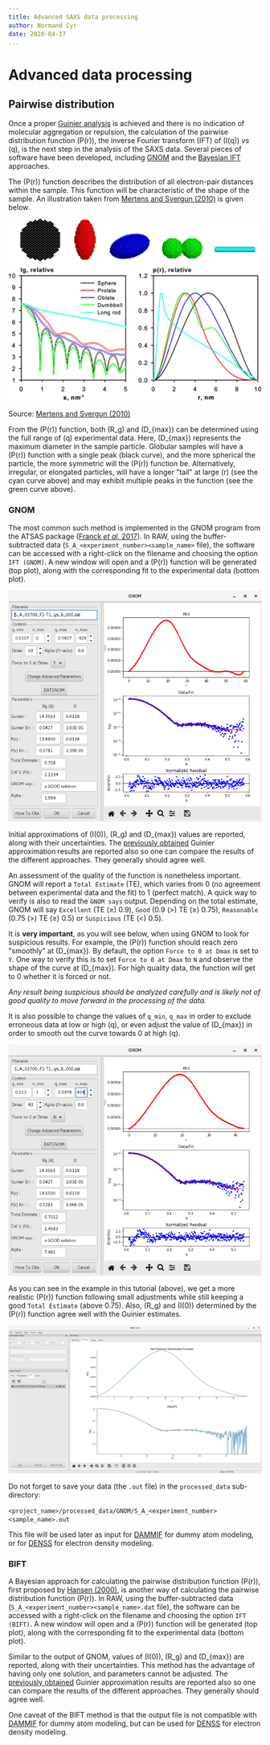 ```yaml
---
title: Advanced SAXS data processing
author: Normand Cyr
date: 2020-04-17
...
```


# Advanced data processing

## Pairwise distribution

Once a proper [Guinier analysis](/basic_data_processing/#guinier-analysis) is achieved and there is no indication of molecular aggregation or repulsion, the calculation of the pairwise distribution function \(P(r)\), the inverse Fourier transform (IFT) of \(I(q)\) *vs* \(q\), is the next step in the analysis of the SAXS data.  Several pieces of software have been developed, including [GNOM](./#gnom) and the [Bayesian IFT](./#BIFT) approaches.

The \(P(r)\) function describes the distribution of all electron-pair distances within the sample. This function will be characteristic of the shape of the sample. An illustration taken from [Mertens and Svergun (2010)] is given below.

![I(q) vs q, P(r) function](img/Iq-q_shapes.jpg)

Source: [Mertens and Svergun (2010)]

From the \(P(r)\) function, both \(R_g\) and \(D_{max}\) can be determined using the full range of \(q\) experimental data. Here, \(D_{max}\) represents the maximum diameter in the sample particle. Globular samples will have a \(P(r)\) function with a single peak (black curve), and the more spherical the particle, the more symmetric will the \(P(r)\) function be. Alternatively, irregular, or elongated particles, will have a longer "tail" at large \(r\) (see the cyan curve above) and may exhibit multiple peaks in the function (see the green curve above).


### GNOM

The most common such method is implemented in the GNOM program from the ATSAS package ([Franck *et al.* 2017]). In RAW, using the buffer-subtracted data (`S_A_<experiment_number><sample_name>` file), the software can be accessed with a right-click on the filename and choosing the option `IFT (GNOM)`. A new window will open and a \(P(r)\) function will be generated (top plot), along with the corresponding fit to the experimental data (bottom plot).

![](img/gnom_window.png)

Initial approximations of \(I(0)\), \(R_g\) and \(D_{max}\) values are reported, along with their uncertainties. The [previously obtained](../basic_data_processing/#guinier-analysis) Guinier approximation results are reported also so one can compare the results of the different approaches. They generally should agree well.

An assessment of the quality of the function is nonetheless important. GNOM will report a `Total Estimate` (TE), which varies from 0 (no agreement between experimental data and the fit) to 1 (perfect match). A quick way to verify is also to read the `GNOM says` output. Depending on the total estimate, GNOM will say `Excellent` (TE \(≥\) 0.9), `Good` (0.9 \(>\) TE \(≥\) 0.75), `Reasonable` (0.75 \(>\) TE \(≥\) 0.5) or `Suspicious` (TE \(<\) 0.5).

It is **very important**, as you will see below, when using GNOM to look for suspicious results. For example, the \(P(r)\) function should reach zero "smoothly" at \(D_{max}\). By default, the option `Force to 0 at Dmax` is set to `Y`. One way to verify this is to set `Force to 0 at Dmax` to `N` and observe the shape of the curve at \(D_{max}\). For high quality data, the function will get to 0 whether it is forced or not.

*Any result being suspicious should be analyzed carefully and is likely not of good quality to move forward in the processing of the data.*

It is also possible to change the values of `q_min`, `q_max` in order to exclude erroneous data at low or high \(q\), or even adjust the value of \(D_{max}\) in order to smooth out the curve towards 0 at high \(q\).

![](img/gnom_window_adj.png)

As you can see in the example in this tutorial (above), we get a more realistic \(P(r)\) function following small adjustments while still keeping a good `Total Estimate` (above 0.75). Also, \(R_g\) and \(I(0)\) determined by the \(P(r)\) function agree well with the Guinier estimates.

![](img/GNOM.png)

Do not forget to save your data (the `.out` file) in the `processed_data` sub-directory:

`<project_name>/processed_data/GNOM/S_A_<experiment_number><sample_name>.out`

This file will be used later as input for [DAMMIF](../modeling_with_dammif/) for dummy atom modeling, or for [DENSS](../modeling_with_denss/) for electron density modeling.


### BIFT

A Bayesian approach for calculating the pairwise distribution function \(P(r)\), first proposed by [Hansen (2000)], is another way of calculating the pairwise distribution function \(P(r)\). In RAW, using the buffer-subtracted data (`S_A_<experiment_number><sample_name>.dat` file), the software can be accessed with a right-click on the filename and choosing the option `IFT (BIFT)`. A new window will open and a \(P(r)\) function will be generated (top plot), along with the corresponding fit to the experimental data (bottom plot).

Similar to the output of GNOM, values of \(I(0)\), \(R_g\) and \(D_{max}\) are reported, along with their uncertainties. This method has the advantage of having only one solution, and parameters cannot be adjusted. The [previously obtained](../basic_data_processing/#guinier-analysis) Guinier approximation results are reported also so one can compare the results of the different approaches. They generally should agree well.

One caveat of the BIFT method is that the output file is not compatible with [DAMMIF](../modeling_with_dammif/) for dummy atom modeling, but can be used for [DENSS](../modeling_with_denss/) for electron density modeling.


[Franck *et al.* 2017]: https://www.ncbi.nlm.nih.gov/pubmed/28808438
[Hansen (2000)]: https://doi.org/10.1107/S0021889800012930
[Mertens and Svergun (2010)]: https://www.ncbi.nlm.nih.gov/pubmed/20558299
